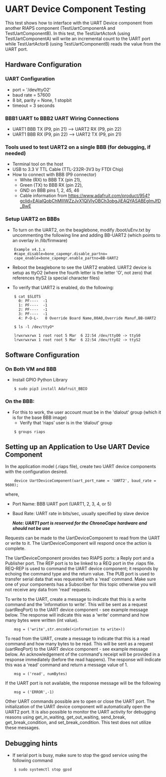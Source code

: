 # UART Device Component Testing

This test shows how to interface with the UART Device component from another RIAPS component (TestUartComponentA and TestUartComponentB).
In this test, the TestUartActorA (using TestUartComponentA) will write an incremental count to the UART port while TestUartActorB (using TestUartComponentB) reads the value from the UART port.  

## Hardware Configuration

### UART Configuration
* port = '/dev/ttyO2'
* baud rate = 57600
* 8 bit, parity = None, 1 stopbit   
* timeout = 3 seconds

### BBB1 UART to BBB2 UART Wiring Connections
* UART1 BBB TX (P9, pin 21) --> UART2 RX (P9, pin 22)
* UART1 BBB RX (P9, pin 22) --> UART2 TX (P9, pin 21)

### Tools used to test UART2 on a single BBB (for debugging, if needed)

  - Terminal tool on the host
  - USB to 3.3 V TTL Cable (TTL-232R-3V3 by FTDI Chip) 
  - How to connect with BBB (P9 connector) 
    - White (RX) to BBB TX (pin 21), 
    - Green (TX) to BBB RX (pin 22), 
    - GND on BBB pins 1, 2, 45, 46
    - Cable information from https://www.adafruit.com/product/954?gclid=EAIaIQobChMIlIWZzJvX1QIVlyOBCh3obgJjEAQYASABEgImJfD_BwE
 
 ### Setup UART2 on BBBs
 
* To turn on the UART2, on the beaglebone, modify /boot/uEnv.txt by uncommenting the following line and adding BB-UART2 
(which points to an overlay in /lib/firmware)

```
    Example v4.1.x
    #cape_disable=bone_capemgr.disable_partno=
    cape_enable=bone_capemgr.enable_partno=BB-UART2
```

* Reboot the beaglebone to see the UART2 enabled. UART2 device is setup as ttyO2 (where the fourth letter 
is the letter 'O', not zero) that references ttyS2 (a special character files)

* To verify that UART2 is enabled, do the following:

```
    $ cat $SLOTS
      0: PF----  -1 
      1: PF----  -1 
      2: PF----  -1 
      3: PF----  -1 
      4: P-O-L-   0 Override Board Name,00A0,Override Manuf,BB-UART2
```
``` 
    $ ls -l /dev/ttyO*

    lrwxrwxrwx 1 root root 5 Mar  6 22:54 /dev/ttyO0 -> ttyS0
    lrwxrwxrwx 1 root root 5 Mar  6 22:54 /dev/ttyO2 -> ttyS2
```

## Software Configuration

### On Both VM and BBB

* Install GPIO Python Library

```
    $ sudo pip3 install Adafruit_BBIO
```
 
### On the BBB:

* For this to work, the user account must be in the 'dialout' group (which it is for the base BBB image)
    * Verify that ‘riaps’ user is in the ‘dialout’ group
    
```
    $ groups riaps
```

## Setting up an Application to Use UART Device Component

In the application model (.riaps file), create two UART device components with the configuration desired.  

```
    device UartDeviceComponent(uart_port_name = 'UART2', baud_rate = 9600); 
```

where,
- Port Name: BBB UART port (UART1, 2, 3, 4, or 5)
- Baud Rate: UART rate in bits/sec, usually specified by slave device

  ***Note:  UART1 port is reserved for the ChronoCape hardware and should not be use*** 
  
Requests can be made to the UartDeviceComponent to read from the UART or write to it.  The UartDeviceComponent will respond once the action is complete.  

The UartDeviceComponent provides two RIAPS ports: a Reply port and a Publisher port. The REP port is to be linked to a REQ port in the .riaps file. REQ-REP is used to command the UART device component; it responds by echoing the command type and the return value. The PUB port is used to transfer serial data that was requested with a 'read' command. Make sure one of your components has a Subscriber for this topic otherwise you will not receive any data from 'read' requests. 

To write to the UART, create a message to indicate that this is a write command and the 'information to write'.  This will be sent as a request (uartReqPort) to the UART device component - see example message below.  The response will indicate this was a 'write' command and how many bytes were written (int value).

```
    msg = ('write',str.encode(<information to write>))
```

To read from the UART, create a message to indicate that this is a read command and how many bytes to be read.  This will be sent as a request (uartReqPort) to the UART device component - see example message below.  An acknowledgement of the command's receipt will be provided in a response immediately (before the read happens).  The response will indicate this was a 'read' command and return a message value of 1.

```
    msg = ('read', numBytes)
```
        
If the UART port is not available, the response message will be the following

```
    msg = ('ERROR',-1)
```

Other UART commands possible are to open or close the UART port.  The initialization of the UART device component will automatically open the UART2 port.  It is also possible to monitor the UART activity for debugging reasons using get_in_waiting, get_out_waiting, send_break, get_break_condition, and set_break_condition.  This test does not utilize these messages.

## Debugging hints

* If serial port is busy, make sure to stop the gpsd service using the following command

```
    $ sudo systemctl stop gpsd
```

